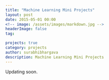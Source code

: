```yaml
---
title: "Machine Learning Mini Projects"
layout: post
date: 2015-05-01 00:00
<!-- image: /assets/images/markdown.jpg -->
headerImage: false
tag:

projects: true
category: projects
author: surabhibhargava
description: Machine Learning Mini Projects
---
```


Updating soon.
